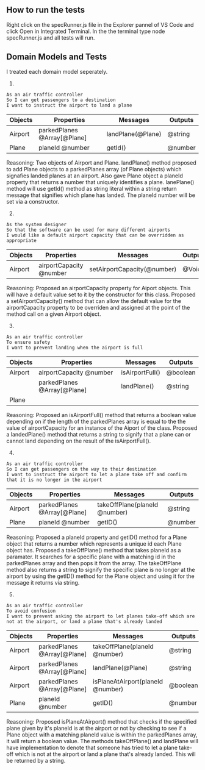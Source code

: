 ## How to run the tests

Right click on the specRunner.js file in the Explorer pannel of VS Code and click Open in Integrated Terminal. In the the terminal type node specRunner.js and all tests will run.


## Domain Models and Tests

I treated each domain model seperately.

1.

```
As an air traffic controller
So I can get passengers to a destination
I want to instruct the airport to land a plane
```

| Objects | Properties                  | Messages          | Outputs  |
| ------  | --------------------------  | --------          | ------   |
| Airport | parkedPlanes @Array[@Plane] | landPlane(@Plane) | @string  |
| Plane   | planeId @number             | getId()           | @number  |

Reasoning: Two objects of Airport and Plane. landPlane() method proposed to add Plane objects to a parkedPlanes array (of Plane objects)
which signafies landed planes at an airport. Also gave Plane object a planeId property that returns a number that uniquely identifies a plane. lanePlane() method will use getId() method as string literal within a string return message that signifies which plane has landed. The planeId number will be set via a constructor.

2.

```
As the system designer
So that the software can be used for many different airports
I would like a default airport capacity that can be overridden as appropriate
```

| Objects | Properties                 | Messages                    | Outputs|
| ------  | -------------------------- | --------                    | ------ |
| Airport | airportCapacity @number    | setAirportCapacity(@number) | @Void  |

Reasoning: Proposed an airportCapacity property for Aiport objects. This will have a default value set to it by the constructor for this class.
Proposed a setAirportCapacity() method that can allow the default value for the airportCapacity property to be overriden and assigned at the point of the method call on a given Airport object.

3.

```
As an air traffic controller
To ensure safety
I want to prevent landing when the airport is full
```

| Objects | Properties                  | Messages                    | Outputs   |
| ------  | --------------------------  | --------                    | ------    |
| Airport | airportCapacity @number     | isAirportFull()             | @boolean  |
|         | parkedPlanes @Array[@Plane] | landPlane()                 | @string   | 
| Plane   |                             |                             |           |


Reasoning: Proposed an isAirportFull() method that returns a boolean value depending on if the length of the parkedPlanes array is equal to
the the value of airportCapacity for an instance of the Aiport of the class. Proposed a landedPlane() method that returns a string to 
signify that a plane can or cannot land depending on the result of the isAirportFull().

4.

```
As an air traffic controller
So I can get passengers on the way to their destination
I want to instruct the airport to let a plane take off and confirm that it is no longer in the airport
```

| Objects | Properties                  | Messages                         | Outputs   |
| ------  | --------------------------  | --------                         | ------    |
| Airport | parkedPlanes @Array[@Plane] | takeOffPlane(planeId @number)    | @string   | 
| Plane   | planeId @number             | getID()                          | @number   |

Reasoning: Proposed a planeId property and getID() method for a Plane object that returns a number which represents a unique id each Plane object has. Proposed a takeOffPlane() method that takes planeId as a paramater. It searches for a specific plane with a matching id in the
parkedPlanes array and then pops it from the array. The takeOffPlane method also returns a string to signify the specific plane is no longer at
the airport by using the getID() method for the Plane object and using it for the message it returns via string. 

5.

```
As an air traffic controller
To avoid confusion
I want to prevent asking the airport to let planes take-off which are not at the airport, or land a plane that's already landed
```

| Objects | Properties                  | Messages                         | Outputs   |
| ------  | --------------------------  | --------                         | ------    |
| Airport | parkedPlanes @Array[@Plane] | takeOffPlane(planeId @number)    | @string   | 
| Airport | parkedPlanes @Array[@Plane] | landPlane(@Plane)                | @string   |
| Airport | parkedPlanes @Array[@Plane] | isPlaneAtAirport(planeId @number)| @boolean  |
| Plane   | planeId @number            | getID()                           | @number   |

Reasoning: Proposed isPlaneAtAirport() method that checks if the specified plane given by it's planeId is at the airport or not by checking to see if a Plane object with a matching planeId value is within the parkedPlanes array, it will return a boolean value. The methods takeOffPlane() and landPlane will have implementation to denote that someone has tried to let a plane take-off which is not at the airport or land a plane that's already landed. This will be returned by a string.